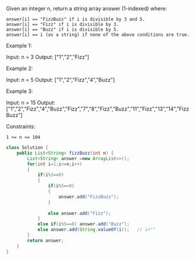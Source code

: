Given an integer n, return a string array answer (1-indexed) where:

    answer[i] == "FizzBuzz" if i is divisible by 3 and 5.
    answer[i] == "Fizz" if i is divisible by 3.
    answer[i] == "Buzz" if i is divisible by 5.
    answer[i] == i (as a string) if none of the above conditions are true.

 

Example 1:

Input: n = 3
Output: ["1","2","Fizz"]

Example 2:

Input: n = 5
Output: ["1","2","Fizz","4","Buzz"]

Example 3:

Input: n = 15
Output: ["1","2","Fizz","4","Buzz","Fizz","7","8","Fizz","Buzz","11","Fizz","13","14","FizzBuzz"]

 

Constraints:

    1 <= n <= 104




``` java
class Solution {
    public List<String> fizzBuzz(int n) {
        List<String> answer =new ArrayList<>();
        for(int i=1;i<=n;i++)
        {
            if(i%3==0)
            {
                if(i%5==0)
                {
                    answer.add("FizzBuzz");
                }
            
                else answer.add("Fizz");
            } 
            else if(i%5==0) answer.add("Buzz");
            else answer.add(String.valueOf(i));   // i+""
        }
        return answer;
    }
}
            
```

